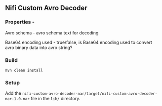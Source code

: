 ## Nifi Custom Avro Decoder

### Properties - 

Avro schema - avro schema text for decoding

Base64 encoding used - true/false, is Base64 encoding used to convert avro binary data into avro string?

### Build

`mvn clean install`

### Setup

Add the `nifi-custom-avro-decoder-nar/target/nifi-custom-avro-decoder-nar-1.0.nar` file in the `lib/` directory.

